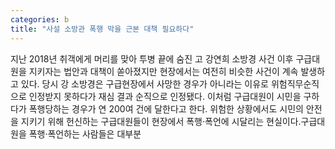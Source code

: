 ```yaml
---
categories: b
title: "사설 소방관 폭행 막을 근본 대책 필요하다"
---
```

지난 2018년 취객에게 머리를 맞아 투병 끝에 숨진 고 강연희 소방경 사건 이후 구급대원을 지키자는 법안과 대책이 쏟아졌지만 현장에서는 여전히 비슷한 사건이 계속 발생하고 있다. 당시 강 소방경은 구급현장에서 사망한 경우가 아니라는 이유로 위험직무순직으로 인정받지 못하다가 재심 결과 순직으로 인정됐다. 이처럼 구급대원이 시민을 구하다가 폭행당하는 경우가 연 200여 건에 달한다고 한다. 위험한 상황에서도 시민의 안전을 지키기 위해 헌신하는 구급대원들이 현장에서 폭행·폭언에 시달리는 현실이다.구급대원을 폭행·폭언하는 사람들은 대부분